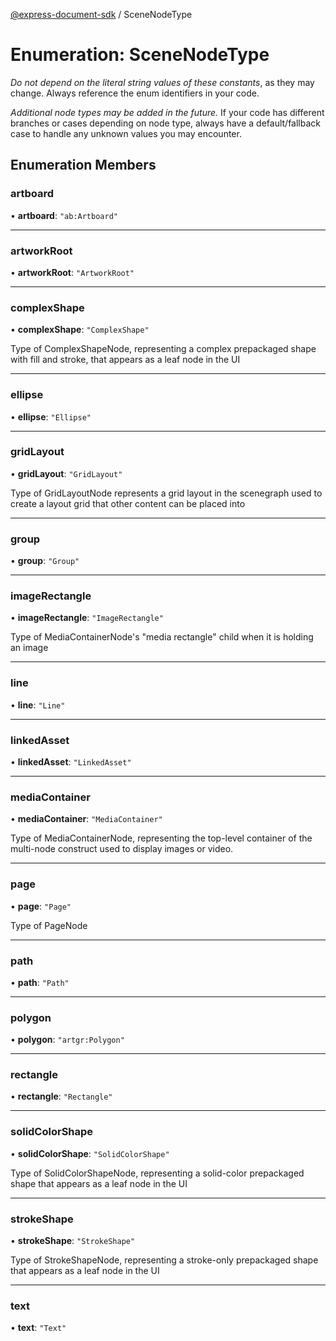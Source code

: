 [@express-document-sdk](../overview.md) / SceneNodeType

# Enumeration: SceneNodeType

<InlineAlert slots="text" variant="warning"/>

_Do not depend on the literal string values of these constants_, as they may change. Always reference the enum identifiers in your code.

<InlineAlert slots="text" variant="warning"/>

_Additional node types may be added in the future._ If your code has different branches or cases depending on node type,
always have a default/fallback case to handle any unknown values you may encounter.

## Enumeration Members

### artboard

• **artboard**: `"ab:Artboard"`

---

### artworkRoot

• **artworkRoot**: `"ArtworkRoot"`

---

### complexShape

• **complexShape**: `"ComplexShape"`

Type of ComplexShapeNode, representing a complex prepackaged shape with fill and stroke, that appears as a leaf node in the UI

---

### ellipse

• **ellipse**: `"Ellipse"`

---

### gridLayout

• **gridLayout**: `"GridLayout"`

Type of GridLayoutNode represents a grid layout in the scenegraph used to create a layout grid that other content can be placed into

---

### group

• **group**: `"Group"`

---

### imageRectangle

• **imageRectangle**: `"ImageRectangle"`

Type of MediaContainerNode's "media rectangle" child when it is holding an image

---

### line

• **line**: `"Line"`

---

### linkedAsset

• **linkedAsset**: `"LinkedAsset"`

---

### mediaContainer

• **mediaContainer**: `"MediaContainer"`

Type of MediaContainerNode, representing the top-level container of the multi-node construct used to display images or video.

---

### page

• **page**: `"Page"`

Type of PageNode

---

### path

• **path**: `"Path"`

---

### polygon

• **polygon**: `"artgr:Polygon"`

---

### rectangle

• **rectangle**: `"Rectangle"`

---

### solidColorShape

• **solidColorShape**: `"SolidColorShape"`

Type of SolidColorShapeNode, representing a solid-color prepackaged shape that appears as a leaf node in the UI

---

### strokeShape

• **strokeShape**: `"StrokeShape"`

Type of StrokeShapeNode, representing a stroke-only prepackaged shape that appears as a leaf node in the UI

---

### text

• **text**: `"Text"`
